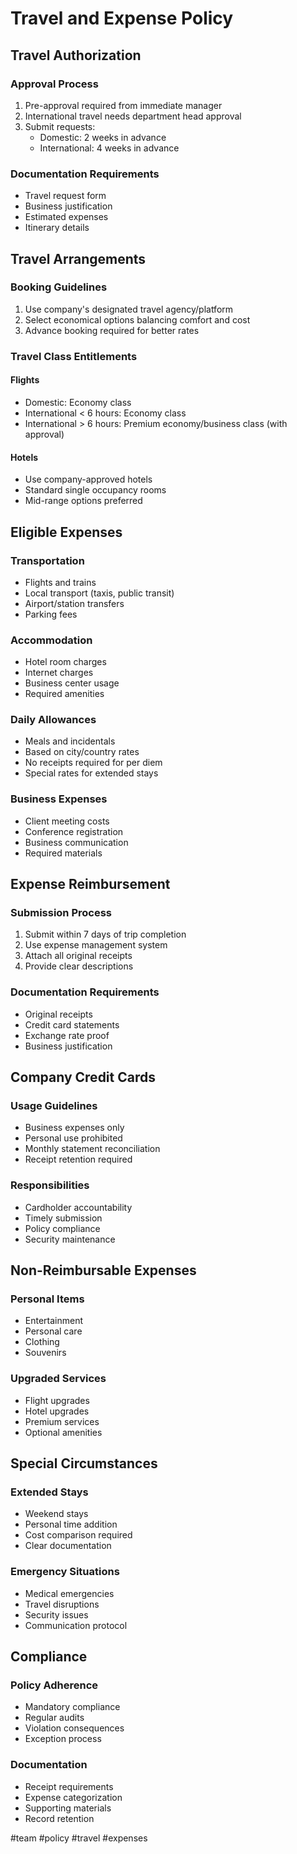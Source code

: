 # Travel and Expense Policy

## Travel Authorization

### Approval Process
1. Pre-approval required from immediate manager
2. International travel needs department head approval
3. Submit requests:
   - Domestic: 2 weeks in advance
   - International: 4 weeks in advance

### Documentation Requirements
- Travel request form
- Business justification
- Estimated expenses
- Itinerary details

## Travel Arrangements

### Booking Guidelines
1. Use company's designated travel agency/platform
2. Select economical options balancing comfort and cost
3. Advance booking required for better rates

### Travel Class Entitlements
#### Flights
- Domestic: Economy class
- International < 6 hours: Economy class
- International > 6 hours: Premium economy/business class (with approval)

#### Hotels
- Use company-approved hotels
- Standard single occupancy rooms
- Mid-range options preferred

## Eligible Expenses

### Transportation
- Flights and trains
- Local transport (taxis, public transit)
- Airport/station transfers
- Parking fees

### Accommodation
- Hotel room charges
- Internet charges
- Business center usage
- Required amenities

### Daily Allowances
- Meals and incidentals
- Based on city/country rates
- No receipts required for per diem
- Special rates for extended stays

### Business Expenses
- Client meeting costs
- Conference registration
- Business communication
- Required materials

## Expense Reimbursement

### Submission Process
1. Submit within 7 days of trip completion
2. Use expense management system
3. Attach all original receipts
4. Provide clear descriptions

### Documentation Requirements
- Original receipts
- Credit card statements
- Exchange rate proof
- Business justification

## Company Credit Cards

### Usage Guidelines
- Business expenses only
- Personal use prohibited
- Monthly statement reconciliation
- Receipt retention required

### Responsibilities
- Cardholder accountability
- Timely submission
- Policy compliance
- Security maintenance

## Non-Reimbursable Expenses

### Personal Items
- Entertainment
- Personal care
- Clothing
- Souvenirs

### Upgraded Services
- Flight upgrades
- Hotel upgrades
- Premium services
- Optional amenities

## Special Circumstances

### Extended Stays
- Weekend stays
- Personal time addition
- Cost comparison required
- Clear documentation

### Emergency Situations
- Medical emergencies
- Travel disruptions
- Security issues
- Communication protocol

## Compliance

### Policy Adherence
- Mandatory compliance
- Regular audits
- Violation consequences
- Exception process

### Documentation
- Receipt requirements
- Expense categorization
- Supporting materials
- Record retention

#team #policy #travel #expenses